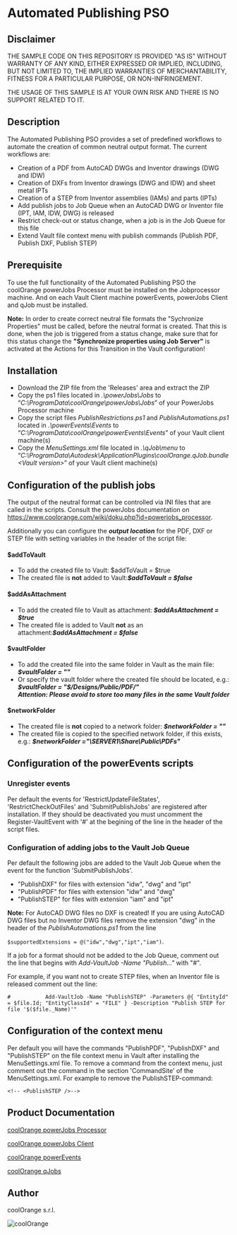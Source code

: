 # Automated Publishing PSO

## Disclaimer

THE SAMPLE CODE ON THIS REPOSITORY IS PROVIDED "AS IS" WITHOUT WARRANTY OF ANY KIND, EITHER EXPRESSED OR IMPLIED, INCLUDING, BUT NOT LIMITED TO, THE IMPLIED WARRANTIES OF MERCHANTABILITY, FITNESS FOR A PARTICULAR PURPOSE, OR NON-INFRINGEMENT.

THE USAGE OF THIS SAMPLE IS AT YOUR OWN RISK AND THERE IS NO SUPPORT RELATED TO IT.

## Description
The Automated Publishing PSO provides a set of predefined workflows to automate the creation of common neutral output format. 
The current workflows are:
* Creation of a PDF from AutoCAD DWGs and Inventor drawings (DWG and IDW)
* Creation of DXFs from Inventor drawings (DWG and IDW) and sheet metal IPTs
* Creation of a STEP from Inventor assemblies (IAMs) and parts (IPTs)
* Add publish jobs to Job Queue when an AutoCAD DWG or Inventor file (IPT, IAM, IDW, DWG) is released
* Restrict check-out or status change, when a job is in the Job Queue for this file
* Extend Vault file context menu with publish commands (Publish PDF, Publish DXF, Publish STEP)

## Prerequisite
To use the full functionality of the Automated Publishing PSO the coolOrange powerJobs Processor must be installed on the Jobprocessor machine. And on each Vault Client machine  powerEvents, powerJobs Client and qJob must be installed.

**Note:** In order to create correct neutral file formats the "Sychronize Properties" must be called, before the neutral format is created.
That this is done, when the job is triggered from a status change, make sure that for this status change the **"Synchronize properties using Job Server"** is activated at the Actions for this Transition in the Vault configuration!

## Installation
* Download the ZIP file from the 'Releases' area and extract the ZIP 
* Copy the ps1 files located in *.\powerJobs\Jobs* to “*C:\ProgramData\coolOrange\powerJobs\Jobs*” of your PowerJobs Processor machine
* Copy the script files *PublishRestrictions.ps1* and *PublishAutomations.ps1* located in *.\powerEvents\Events* to “*C:\ProgramData\coolOrange\powerEvents\Events*” of your Vault client machine(s)
* Copy the *MenuSettings.xml* file located in *.\qJob\menu* to “*C:\ProgramData\Autodesk\ApplicationPlugins\coolOrange.qJob.bundle\<Vault version>*” of your Vault client machine(s)

## Configuration of the publish jobs
The output of the neutral format can be controlled via INI files that are called in the scripts. Consult the powerJobs documentation on https://www.coolorange.com/wiki/doku.php?id=powerjobs_processor.

Additionally you can configure the ***output location*** for the PDF, DXF or STEP file with setting variables in the header of the script file:
#### $addToVault
* To add the created file to Vault: $addToVault = $true
* The created file is **not** added to Vault:***$addToVault = $false***

#### $addAsAttachment
* To add the created file to Vault as attachment: ***$addAsAttachment = $true***
* The created file is added to Vault **not** as an attachment:***$addAsAttachment = $false***

#### $vaultFolder
* To add the created file into the same folder in Vault as the main file: ***$vaultFolder = ""***
* Or specify the vault folder where the created file should be located, e.g.: ***$vaultFolder = "$/Designs/Public/PDF/"***  
***Attention: Please avoid to store too many files in the same Vault folder***

#### $networkFolder
* The created file is **not** copied to a network folder: ***$networkFolder = ""***
* The created file is copied to the specified network folder, if this exists, e.g.: ***$networkFolder ="\\SERVER1\Share\Public\PDFs\"***

## Configuration of the powerEvents scripts
### Unregister events 
Per default the events for 'RestrictUpdateFileStates', 'RestrictCheckOutFiles' and 'SubmitPublishJobs' are registered after installation. If they should be deactivated you must uncomment the Register-VaultEvent with '#' at the begining of the line in the header of the script files.

### Configuration of adding jobs to  the Vault Job Queue
Per default the following jobs are added to the Vault Job Queue when the event for the function 'SubmitPublishJobs'.
* "PublishDXF" for files with extension "idw", "dwg" and "ipt"
* "PublishPDF" for files with extension "idw" and "dwg"
* "PublishSTEP" for files with extension "iam" and "ipt"

**Note:** For AutoCAD DWG files no DXF is created! If you are using AutoCAD DWG files but no Inventor DWG files remove the extension "dwg" in the header of the *PublishAutomations.ps1* from the line 

`$supportedExtensions = @("idw","dwg","ipt","iam")`.

If a job for a format should not be added to the Job Queue, comment out the line that begins with *Add-VaultJob -Name "Publish..."* with "#".

For example, if you want not to create STEP files, when an Inventor file is released comment out the line:

`#           Add-VaultJob -Name "PublishSTEP" -Parameters @{ "EntityId" = $file.Id; "EntityClassId" = "FILE" } -Description "Publish STEP for file '$($file._Name)'"`

## Configuration of the context menu
Per default you will have the commands "PublishPDF", "PublishDXF" and "PublishSTEP" on the file context menu in Vault after installing the MenuSettings.xml file.
To remove a command from the context menu, just comment out the command in the section 'CommandSite' of the MenuSettings.xml.
For example to remove the PublishSTEP-command:

`<!-- <PublishSTEP />-->`

## Product Documentation

[coolOrange powerJobs Processor](https://doc.coolorange.com/doku.php?id=powerjobs_processor)

[coolOrange powerJobs Client](https://doc.coolorange.com/doku.php?id=powerjobs_client)

[coolOrange powerEvents](https://doc.coolorange.com/doku.php?id=powerevents)

[coolOrange qJobs](https://doc.coolorange.com/doku.php?id=qjob)


## Author
coolOrange s.r.l.

![coolOrange](https://i.ibb.co/NmnmjDT/Logo-CO-Full-colore-RGB-short-Payoff.png)
